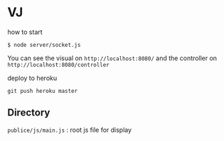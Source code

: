 # VJ
how to start

```
$ node server/socket.js
```

You can see the visual on `http://localhost:8080/` and the controller on `http://localhost:8080/controller`

deploy to heroku
```
git push heroku master
```


## Directory

`publice/js/main.js` : root js file for display
